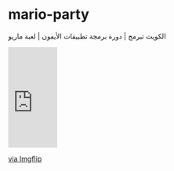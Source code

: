 # mario-party
الكويت تبرمج | دورة برمجة تطبيقات الأيفون | لعبة ماريو

<div style="width:100px;max-width:100%;"><div style="height:0;padding-bottom:205%;position:relative;"><iframe width="100" height="205" style="position:absolute;top:0;left:0;width:100%;height:100%;" frameBorder="0" src="https://imgflip.com/embed/3tu9k5"></iframe></div><p><a href="https://imgflip.com/gif/3tu9k5">via Imgflip</a></p></div>
